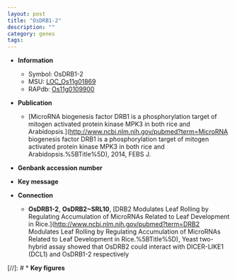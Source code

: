 ```yaml
---
layout: post
title: "OsDRB1-2"
description: ""
category: genes
tags: 
---
```


* **Information**  
    + Symbol: OsDRB1-2  
    + MSU: [LOC_Os11g01869](http://rice.uga.edu/cgi-bin/ORF_infopage.cgi?orf=LOC_Os11g01869)  
    + RAPdb: [Os11g0109900](https://rapdb.dna.affrc.go.jp/locus/?name=Os11g0109900)  

* **Publication**  
    + [MicroRNA biogenesis factor DRB1 is a phosphorylation target of mitogen activated protein kinase MPK3 in both rice and Arabidopsis.](http://www.ncbi.nlm.nih.gov/pubmed?term=MicroRNA biogenesis factor DRB1 is a phosphorylation target of mitogen activated protein kinase MPK3 in both rice and Arabidopsis.%5BTitle%5D), 2014, FEBS J.

* **Genbank accession number**  

* **Key message**  

* **Connection**  
    + __OsDRB1-2__, __OsDRB2~SRL10__, [DRB2 Modulates Leaf Rolling by Regulating Accumulation of MicroRNAs Related to Leaf Development in Rice.](http://www.ncbi.nlm.nih.gov/pubmed?term=DRB2 Modulates Leaf Rolling by Regulating Accumulation of MicroRNAs Related to Leaf Development in Rice.%5BTitle%5D),  Yeast two-hybrid assay showed that OsDRB2 could interact with DICER-LIKE1 (DCL1) and OsDRB1-2 respectively

[//]: # * **Key figures**  


